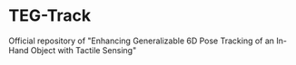 # TEG-Track
Official repository of "Enhancing Generalizable 6D Pose Tracking of an In-Hand Object with Tactile Sensing"
